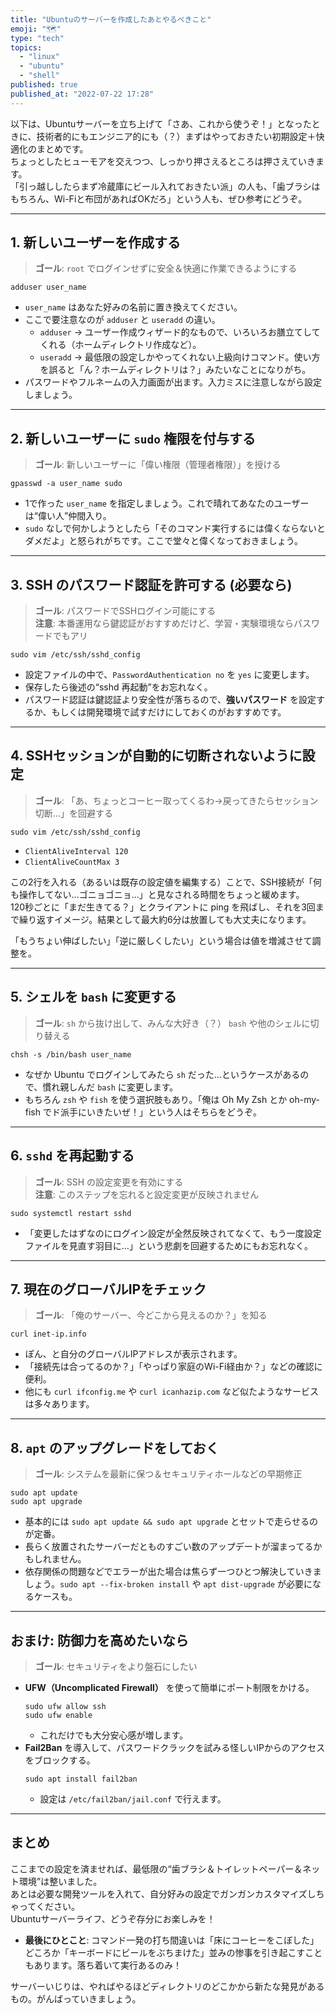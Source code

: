 ```yaml
---
title: "Ubuntuのサーバーを作成したあとやるべきこと"
emoji: "🗺️"
type: "tech"
topics:
  - "linux"
  - "ubuntu"
  - "shell"
published: true
published_at: "2022-07-22 17:28"
---
```


以下は、Ubuntuサーバーを立ち上げて「さあ、これから使うぞ！」となったときに、技術者的にもエンジニア的にも（？）まずはやっておきたい初期設定＋快適化のまとめです。  
ちょっとしたヒューモアを交えつつ、しっかり押さえるところは押さえていきます。  
「引っ越ししたらまず冷蔵庫にビール入れておきたい派」の人も、「歯ブラシはもちろん、Wi-Fiと布団があればOKだろ」という人も、ぜひ参考にどうぞ。

---

## 1. 新しいユーザーを作成する
> **ゴール**: `root` でログインせずに安全＆快適に作業できるようにする

```shell
adduser user_name
```
- `user_name` はあなた好みの名前に置き換えてください。  
- ここで要注意なのが `adduser` と `useradd` の違い。  
  - `adduser` → ユーザー作成ウィザード的なもので、いろいろお膳立てしてくれる（ホームディレクトリ作成など）。  
  - `useradd` → 最低限の設定しかやってくれない上級向けコマンド。使い方を誤ると「ん？ホームディレクトリは？」みたいなことになりがち。  
- パスワードやフルネームの入力画面が出ます。入力ミスに注意しながら設定しましょう。

---

## 2. 新しいユーザーに `sudo` 権限を付与する
> **ゴール**: 新しいユーザーに「偉い権限（管理者権限）」を授ける

```shell
gpasswd -a user_name sudo
```
- 1で作った `user_name` を指定しましょう。これで晴れてあなたのユーザーは“偉い人”仲間入り。  
- `sudo` なしで何かしようとしたら「そのコマンド実行するには偉くならないとダメだよ」と怒られがちです。ここで堂々と偉くなっておきましょう。

---

## 3. SSH のパスワード認証を許可する (必要なら)
> **ゴール**: パスワードでSSHログイン可能にする  
> **注意**: 本番運用なら鍵認証がおすすめだけど、学習・実験環境ならパスワードでもアリ

```shell
sudo vim /etc/ssh/sshd_config
```
- 設定ファイルの中で、`PasswordAuthentication no` を `yes` に変更します。  
- 保存したら後述の“sshd 再起動”をお忘れなく。  
- パスワード認証は鍵認証より安全性が落ちるので、**強いパスワード** を設定するか、もしくは開発環境で試すだけにしておくのがおすすめです。

---

## 4. SSHセッションが自動的に切断されないように設定
> **ゴール**: 「あ、ちょっとコーヒー取ってくるわ→戻ってきたらセッション切断…」を回避する

```shell
sudo vim /etc/ssh/sshd_config
```
- `ClientAliveInterval 120`  
- `ClientAliveCountMax 3`  

この2行を入れる（あるいは既存の設定値を編集する）ことで、SSH接続が「何も操作してない…ゴニョゴニョ…」と見なされる時間をちょっと緩めます。  
120秒ごとに「まだ生きてる？」とクライアントに ping を飛ばし、それを3回まで繰り返すイメージ。結果として最大約6分は放置しても大丈夫になります。  

「もうちょい伸ばしたい」「逆に厳しくしたい」という場合は値を増減させて調整を。

---

## 5. シェルを `bash` に変更する
> **ゴール**: `sh` から抜け出して、みんな大好き（？） `bash` や他のシェルに切り替える

```shell
chsh -s /bin/bash user_name
```
- なぜか Ubuntu でログインしてみたら `sh` だった…というケースがあるので、慣れ親しんだ `bash` に変更します。  
- もちろん `zsh` や `fish` を使う選択肢もあり。「俺は Oh My Zsh とか oh-my-fish でド派手にいきたいぜ！」という人はそちらをどうぞ。

---

## 6. `sshd` を再起動する
> **ゴール**: SSH の設定変更を有効にする  
> **注意**: このステップを忘れると設定変更が反映されません

```shell
sudo systemctl restart sshd
```
- 「変更したはずなのにログイン設定が全然反映されてなくて、もう一度設定ファイルを見直す羽目に…」という悲劇を回避するためにもお忘れなく。

---

## 7. 現在のグローバルIPをチェック
> **ゴール**: 「俺のサーバー、今どこから見えるのか？」を知る

```shell
curl inet-ip.info
```
- ぽん、と自分のグローバルIPアドレスが表示されます。  
- 「接続先は合ってるのか？」「やっぱり家庭のWi-Fi経由か？」などの確認に便利。  
- 他にも `curl ifconfig.me` や `curl icanhazip.com` など似たようなサービスは多々あります。

---

## 8. `apt` のアップグレードをしておく
> **ゴール**: システムを最新に保つ＆セキュリティホールなどの早期修正

```shell
sudo apt update
sudo apt upgrade
```
- 基本的には `sudo apt update && sudo apt upgrade` とセットで走らせるのが定番。  
- 長らく放置されたサーバーだとものすごい数のアップデートが溜まってるかもしれません。  
- 依存関係の問題などでエラーが出た場合は焦らず一つひとつ解決していきましょう。`sudo apt --fix-broken install` や `apt dist-upgrade` が必要になるケースも。

---

## おまけ: 防御力を高めたいなら
> **ゴール**: セキュリティをより盤石にしたい

- **UFW（Uncomplicated Firewall）** を使って簡単にポート制限をかける。  
  ```shell
  sudo ufw allow ssh
  sudo ufw enable
  ```
  - これだけでも大分安心感が増します。  
- **Fail2Ban** を導入して、パスワードクラックを試みる怪しいIPからのアクセスをブロックする。  
  ```shell
  sudo apt install fail2ban
  ```
  - 設定は `/etc/fail2ban/jail.conf` で行えます。

---

## まとめ
ここまでの設定を済ませれば、最低限の“歯ブラシ＆トイレットペーパー＆ネット環境”は整いました。  
あとは必要な開発ツールを入れて、自分好みの設定でガンガンカスタマイズしちゃってください。  
Ubuntuサーバーライフ、どうぞ存分にお楽しみを！

- **最後にひとこと**: コマンド一発の打ち間違いは「床にコーヒーをこぼした」どころか「キーボードにビールをぶちまけた」並みの惨事を引き起こすこともあります。落ち着いて実行あるのみ！  

サーバーいじりは、やればやるほどディレクトリのどこかから新たな発見があるもの。がんばっていきましょう。  